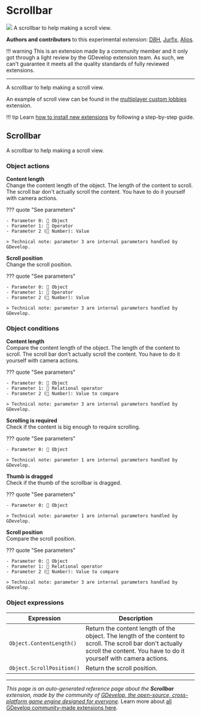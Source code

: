 # Scrollbar

<img src="https://asset-resources.gdevelop.io/public-resources/Icons/Line Hero Pack/Master/SVG/Interface Elements/c1313ac0735bd1c08d7327fd9a56b4d8cebf1b343f9ba82f1b141358433e1cdb_Interface Elements_interface_ui_scroll_bar_scrollbar.svg" class="extension-icon"></img>
A scrollbar to help making a scroll view.

**Authors and contributors** to this experimental extension: [D8H](https://gd.games/D8H), [Jurfix](https://gd.games/Jurfix), [Alios](https://gd.games/Alios).

!!! warning
    This is an extension made by a community member and it only got through a
    light review by the GDevelop extension team. As such, we can't guarantee it
    meets all the quality standards of fully reviewed extensions.

---

A scrollbar to help making a scroll view.

An example of scroll view can be found in the [multiplayer custom lobbies](https://wiki.gdevelop.io/gdevelop5/extensions/multiplayer-custom-lobbies/) extension.

!!! tip
    Learn [how to install new extensions](/gdevelop5/extensions/search) by following a step-by-step guide.



## Scrollbar 

A scrollbar to help making a scroll view. 

### Object actions

**Content length**  
Change the content length of the object. The length of the content to scroll. The scroll bar don't actually scroll the content. You have to do it yourself with camera actions.

??? quote "See parameters"

    - Parameter 0: 👾 Object
    - Parameter 1: 🟰 Operator
    - Parameter 2 (🔢 Number): Value

    > Technical note: parameter 3 are internal parameters handled by GDevelop.

**Scroll position**  
Change the scroll position.

??? quote "See parameters"

    - Parameter 0: 👾 Object
    - Parameter 1: 🟰 Operator
    - Parameter 2 (🔢 Number): Value

    > Technical note: parameter 3 are internal parameters handled by GDevelop.

### Object conditions

**Content length**  
Compare the content length of the object. The length of the content to scroll. The scroll bar don't actually scroll the content. You have to do it yourself with camera actions.

??? quote "See parameters"

    - Parameter 0: 👾 Object
    - Parameter 1: 🟰 Relational operator
    - Parameter 2 (🔢 Number): Value to compare

    > Technical note: parameter 3 are internal parameters handled by GDevelop.

**Scrolling is required**  
Check if the content is big enough to require scrolling.

??? quote "See parameters"

    - Parameter 0: 👾 Object

    > Technical note: parameter 1 are internal parameters handled by GDevelop.

**Thumb is dragged**  
Check if the thumb of the scrollbar is dragged.

??? quote "See parameters"

    - Parameter 0: 👾 Object

    > Technical note: parameter 1 are internal parameters handled by GDevelop.

**Scroll position**  
Compare the scroll position.

??? quote "See parameters"

    - Parameter 0: 👾 Object
    - Parameter 1: 🟰 Relational operator
    - Parameter 2 (🔢 Number): Value to compare

    > Technical note: parameter 3 are internal parameters handled by GDevelop.

### Object expressions

| Expression | Description |  |
|-----|-----|-----|
| `Object.ContentLength()` | Return the content length of the object. The length of the content to scroll. The scroll bar don't actually scroll the content. You have to do it yourself with camera actions. ||
| `Object.ScrollPosition()` | Return the scroll position. ||


---

*This page is an auto-generated reference page about the **Scrollbar** extension, made by the community of [GDevelop, the open-source, cross-platform game engine designed for everyone](https://gdevelop.io/).* Learn more about [all GDevelop community-made extensions here](/gdevelop5/extensions).